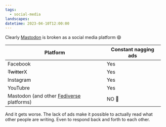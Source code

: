 ```yaml
---
tags:
  - social-media
landscapes: 
datetime: 2023-04-10T12:00:00
---
```

Clearly [Mastodon](https://joinmastodon.org) is broken as a social media platform 😄

| Platform                                                            | Constant nagging ads |
| ------------------------------------------------------------------- | -------------------- |
| Facebook                                                            | Yes                  |
| <strike>Twitter</strike>X                                                             | Yes                  |
| Instagram                                                           | Yes                  |
| YouTubre                                                            | Yes                  |
| Mastodon (and other [Fediverse](https://fediverse.party) platforms) | NO 🎉                |

And it gets worse. The lack of ads make it possible to actually read what other people are writing. Even to respond back and forth to each other.